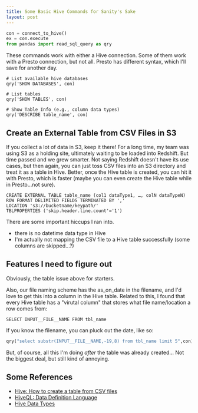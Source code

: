 ```yaml
---
title: Some Basic Hive Commands for Sanity's Sake
layout: post
---
```


```python
con = connect_to_hive()
ex = con.execute
from pandas import read_sql_query as qry
```

These commands work with either a Hive connection.  Some of them work with
a Presto connection, but not all.  Presto has different syntax, which I'll save
for another day.

```
# List available hive databases 
qry('SHOW DATABASES', con)

# List tables
qry('SHOW TABLES', con)

# Show Table Info (e.g., column data types)
qry('DESCRIBE table_name', con)
```

## Create an External Table from CSV Files in S3
If you collect a lot of data in S3, keep it there!  For a long time, my team was using S3
as a holding site, ultimately waiting to be loaded into Redshift.  But time passed and
we grew smarter.  Not saying Redshift doesn't have its use cases, but then again, you
can just toss CSV files into an S3 directory and treat it as a table in Hive.  Better, 
once the Hive table is created, you can hit it with Presto, which is faster (maybe you can
even create the Hive table while in Presto...not sure).

```hive
CREATE EXTERNAL TABLE table_name (col1 dataType1, …, colN dataTypeN)
ROW FORMAT DELIMITED FIELDS TERMINATED BY ','
LOCATION 's3://bucketname/keypath/'
TBLPROPERTIES ('skip.header.line.count'='1')
```

There are some important hiccups I ran into. 
* there is no datetime data type in Hive
* I'm actually not mapping the CSV file to a Hive table successfully (some columns are skipped...?)

## Features I need to figure out
Obviously, the table issue above for starters.  

Also, our file naming scheme has the as\_on\_date in the filename, and I'd love to get this into
a column in the Hive table. Related to this, I found that every Hive table has a "virutal column" that
stores what file name/location a row comes from:
```hive
SELECT INPUT__FILE__NAME FROM tbl_name
```

If you know the filename, you can pluck out the date, like so:
```python
qry("select substr(INPUT__FILE__NAME,-19,8) from tbl_name limit 5",con)
```

But, of course, all this I'm doing *after* the table was already created... Not the biggest deal, but still
kind of annoying.

## Some References
* [Hive: How to create a table from CSV files](http://qpleple.com/hive-how-to-create-a-table-from-csv-files/)
* [HiveQL: Data Definition Language](https://www.safaribooksonline.com/library/view/programming-hive/9781449326944/ch04.html)
* [Hive Data Types](https://cwiki.apache.org/confluence/display/Hive/LanguageManual+Types)

